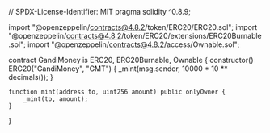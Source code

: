 // SPDX-License-Identifier: MIT
pragma solidity ^0.8.9;

import "@openzeppelin/contracts@4.8.2/token/ERC20/ERC20.sol";
import "@openzeppelin/contracts@4.8.2/token/ERC20/extensions/ERC20Burnable.sol";
import "@openzeppelin/contracts@4.8.2/access/Ownable.sol";

contract GandiMoney is ERC20, ERC20Burnable, Ownable {
    constructor() ERC20("GandiMoney", "GMT") {
        _mint(msg.sender, 10000 * 10 ** decimals());
    }
    
    function mint(address to, uint256 amount) public onlyOwner {
        _mint(to, amount);
    }
}
